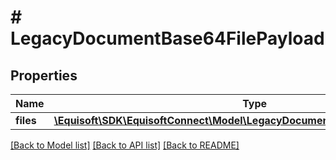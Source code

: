 # # LegacyDocumentBase64FilePayload

## Properties

Name | Type | Description | Notes
------------ | ------------- | ------------- | -------------
**files** | [**\Equisoft\SDK\EquisoftConnect\Model\LegacyDocumentBase64FilePayloadItem[]**](LegacyDocumentBase64FilePayloadItem.md) |  | [optional]

[[Back to Model list]](../../README.md#models) [[Back to API list]](../../README.md#endpoints) [[Back to README]](../../README.md)
